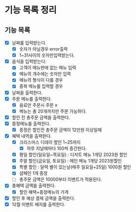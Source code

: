 # 기능 목록 정리

## 기능 목록

- [x]  날짜를 입력받는다.
    - [x]  숫자가 아닐경우 error출력
    - [x]  1~31사이의 숫자만입력받는다.
- [x]  음식을 입력받는다.
    - [x]  고객이 메뉴판에 없는 메뉴 입력
    - [x]  메뉴의 개수에는 숫자만 입력
    - [x]  메뉴의 형식이 다를 경우
    - [x]  중복 메뉴를 입력할 경우
- [x] 날짜을 출력한다.
- [x] 주문 메뉴를 출력한다.
    - [x]  음료만 주문시 주문 x
    - [x]  메뉴는 총 20개까지만 주문 가능하다.
- [x]  할인 전 총주문 금액을 출력한다.
- [x]  증정메뉴를 출력한다.
    - [x]  증정은 할인전 총주문 금액이 12만원 이상일때
- [x]  혜택 내역을 출력한다.
    - [x]  크리스마스 디데이 할인 1~25까지
        - [x]  하루 지날때마다 100씩 증간한다.
    - [x]  평일 할인(일요일~목요일) : 디저트 메뉴 1개당 2023원 할인
    - [x]  주말 할인(금요일, 토요일) : 메인 메뉴 1개당 2023원할인
    - [x]  특별 할인 : 달력 별이 있는날(매주 일요일+25일) 1000원 할인
    - [x]  샴페인 1개 증정
    - [ ]  총주문 금액은 10000부터 이벤트가 적용된다.
- [x]  총혜택 금액을 출력한다.
    - [x]  할인 혜택+증정메뉴의 가격
- [x]  할인 후 예상 결제 금액을 출력한다.
- [x]  12월 이벤트 배지를 출력한다.